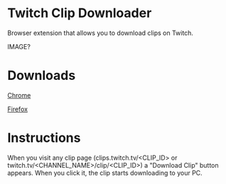 # Twitch Clip Downloader
Browser extension that allows you to download clips on Twitch.

IMAGE? 

# Downloads

[Chrome](https://chrome.google.com/webstore/detail/twitch-clip-downloader/klkjnhemebjdikndlpknonjedeefkedk?)

[Firefox](https://addons.mozilla.org/en-US/firefox/addon/twitchclipdownloader)

# Instructions

When you visit any clip page (clips.twitch.tv/<CLIP_ID> or twitch.tv/<CHANNEL_NAME>/clip/<CLIP_ID>) a "Download Clip" button appears. When you click it, the clip starts downloading to your PC.
